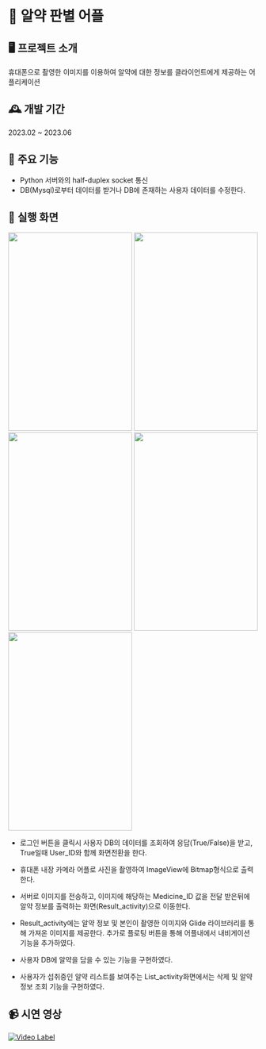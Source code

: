 # :pushpin: 알약 판별 어플 

## 🖥️ 프로젝트 소개
휴대폰으로 촬영한 이미지를 이용하여 알약에 대한 정보를 클라이언트에게 제공하는 어플리케이션
<br>

## 🕰️ 개발 기간
2023.02 ~ 2023.06
<br>

## 🔧 주요 기능 
- Python 서버와의 half-duplex socket 통신 
- DB(Mysql)로부터 데이터를 받거나 DB에 존재하는 사용자 데이터를 수정한다.

## 📱 실행 화면 
<img src="https://github.com/SEUNGJAE-97/Senior_project/assets/117517535/d98e2637-4b45-4449-b9ce-a3937430d778" width="250" height="400"> 
<img src="https://github.com/SEUNGJAE-97/Senior_project/assets/117517535/9404e208-51b5-4d39-a158-84d6fbae3ef0" width="250" height="400"> 
<img src="https://github.com/SEUNGJAE-97/Senior_project/assets/117517535/232809e5-8ac7-4b77-a046-be2f1b057d43" width="250" height="400"> 
<img src="https://github.com/SEUNGJAE-97/Senior_project/assets/117517535/7152e206-671f-49fa-b031-291f2bb6d2f4" width="250" height="400"> 
<img src="https://github.com/SEUNGJAE-97/Senior_project/assets/117517535/d0d782de-1522-4513-bd41-9efca6ea20c0" width="250" height="400"> 

- 로그인 버튼을 클릭시 사용자 DB의 데이터를 조회하여 응답(True/False)을 받고, 
  True일때 User_ID와 함께 화면전환을 한다. 
- 휴대폰 내장 카메라 어플로 사진을 촬영하여 ImageView에 Bitmap형식으로 출력한다. 

- 서버로 이미지를 전송하고, 이미지에 해당하는 Medicine_ID 값을 전달 받은뒤에 알약 정보를
  출력하는 화면(Result_activity)으로 이동한다.
  
- Result_activity에는 알약 정보 및 본인이 촬영한 이미지와 Glide 라이브러리를 통해 가져온 이미지를 제공한다. 
  추가로 플로팅 버튼을 통해 어플내에서 내비게이션 기능을 추가하였다.
  
- 사용자 DB에 알약을 담을 수 있는 기능을 구현하였다.

- 사용자가 섭취중인 알약 리스트를 보여주는 List_activity화면에서는 삭제 및 알약정보 조회 기능을 구현하였다.

## 📹 시연 영상

[![Video Label](http://img.youtube.com/vi/DMmX1Lnrn_U/0.jpg)](https://youtu.be/DMmX1Lnrn_U)
